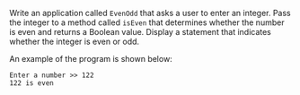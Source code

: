 Write an application called `EvenOdd` that asks a user to enter an integer. Pass the integer to a method called `isEven` that determines whether the number is even and returns a Boolean value. Display a statement that indicates whether the integer is even or odd.

An example of the program is shown below:

```
Enter a number >> 122
122 is even
```

